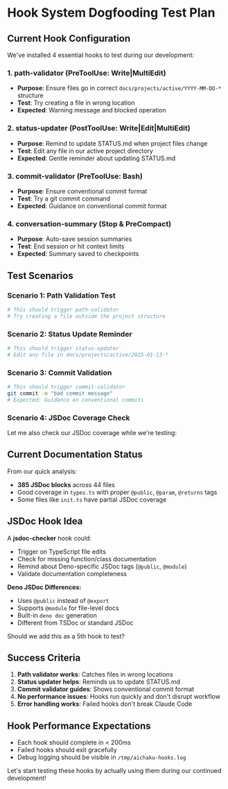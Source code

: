 # Hook System Dogfooding Test Plan

## Current Hook Configuration

We've installed 4 essential hooks to test during our development:

### 1. **path-validator** (PreToolUse: Write|MultiEdit)
- **Purpose**: Ensure files go in correct `docs/projects/active/YYYY-MM-DD-*` structure
- **Test**: Try creating a file in wrong location
- **Expected**: Warning message and blocked operation

### 2. **status-updater** (PostToolUse: Write|Edit|MultiEdit) 
- **Purpose**: Remind to update STATUS.md when project files change
- **Test**: Edit any file in our active project directory
- **Expected**: Gentle reminder about updating STATUS.md

### 3. **commit-validator** (PreToolUse: Bash)
- **Purpose**: Ensure conventional commit format
- **Test**: Try a git commit command
- **Expected**: Guidance on conventional commit format

### 4. **conversation-summary** (Stop & PreCompact)
- **Purpose**: Auto-save session summaries
- **Test**: End session or hit context limits
- **Expected**: Summary saved to checkpoints

## Test Scenarios

### Scenario 1: Path Validation Test
```bash
# This should trigger path-validator
# Try creating a file outside the project structure
```

### Scenario 2: Status Update Reminder
```bash
# This should trigger status-updater
# Edit any file in docs/projects/active/2025-01-13-*
```

### Scenario 3: Commit Validation
```bash
# This should trigger commit-validator
git commit -m "bad commit message"
# Expected: Guidance on conventional commits
```

### Scenario 4: JSDoc Coverage Check

Let me also check our JSDoc coverage while we're testing:

## Current Documentation Status

From our quick analysis:
- **385 JSDoc blocks** across 44 files
- Good coverage in `types.ts` with proper `@public`, `@param`, `@returns` tags
- Some files like `init.ts` have partial JSDoc coverage

## JSDoc Hook Idea

A **jsdoc-checker** hook could:
- Trigger on TypeScript file edits
- Check for missing function/class documentation
- Remind about Deno-specific JSDoc tags (`@public`, `@module`)
- Validate documentation completeness

**Deno JSDoc Differences:**
- Uses `@public` instead of `@export` 
- Supports `@module` for file-level docs
- Built-in `deno doc` generation
- Different from TSDoc or standard JSDoc

Should we add this as a 5th hook to test?

## Success Criteria

1. **Path validator works**: Catches files in wrong locations
2. **Status updater helps**: Reminds us to update STATUS.md
3. **Commit validator guides**: Shows conventional commit format
4. **No performance issues**: Hooks run quickly and don't disrupt workflow
5. **Error handling works**: Failed hooks don't break Claude Code

## Hook Performance Expectations

- Each hook should complete in < 200ms
- Failed hooks should exit gracefully
- Debug logging should be visible in `/tmp/aichaku-hooks.log`

Let's start testing these hooks by actually using them during our continued development!